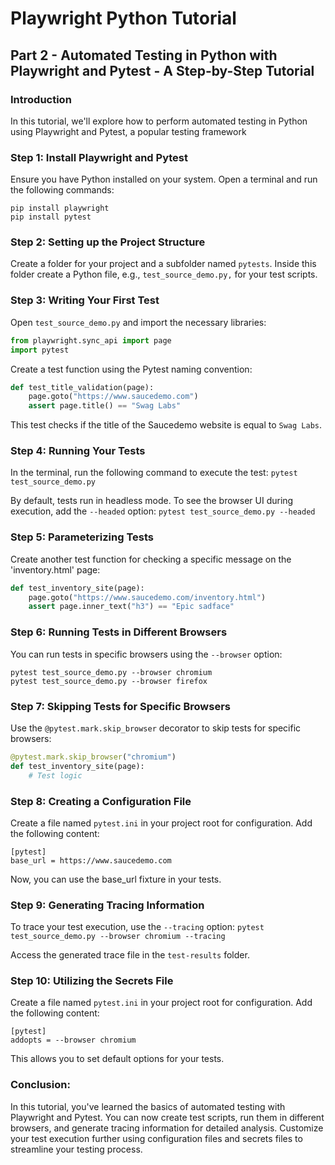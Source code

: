 
# Playwright Python Tutorial
## Part 2 - Automated Testing in Python with Playwright and Pytest - A Step-by-Step Tutorial
### Introduction


In this tutorial, we'll explore how to perform automated testing in Python using Playwright and Pytest, a popular testing framework


### Step 1: Install Playwright and Pytest
Ensure you have Python installed on your system. Open a terminal and run the following commands:

```
pip install playwright
pip install pytest
```

### Step 2: Setting up the Project Structure
Create a folder for your project and a subfolder named `pytests`. Inside this folder create a Python file, e.g., `test_source_demo.py,` for your test scripts.

### Step 3: Writing Your First Test

Open `test_source_demo.py` and import the necessary libraries:

```py
from playwright.sync_api import page
import pytest
```

Create a test function using the Pytest naming convention:

```py
def test_title_validation(page):
    page.goto("https://www.saucedemo.com")
    assert page.title() == "Swag Labs"
```

This test checks if the title of the Saucedemo website is equal to `Swag Labs`.

### Step 4: Running Your Tests

In the terminal, run the following command to execute the test: `pytest test_source_demo.py`

By default, tests run in headless mode. To see the browser UI during execution, add the `--headed` option:
`pytest test_source_demo.py --headed`

### Step 5: Parameterizing Tests

Create another test function for checking a specific message on the 'inventory.html' page:

```py
def test_inventory_site(page):
    page.goto("https://www.saucedemo.com/inventory.html")
    assert page.inner_text("h3") == "Epic sadface"
```

### Step 6: Running Tests in Different Browsers

You can run tests in specific browsers using the `--browser` option:

```
pytest test_source_demo.py --browser chromium
pytest test_source_demo.py --browser firefox
```

### Step 7: Skipping Tests for Specific Browsers

Use the `@pytest.mark.skip_browser` decorator to skip tests for specific browsers:

```py
@pytest.mark.skip_browser("chromium")
def test_inventory_site(page):
    # Test logic
```

### Step 8: Creating a Configuration File

Create a file named `pytest.ini` in your project root for configuration. Add the following content:

```
[pytest]
base_url = https://www.saucedemo.com
```

Now, you can use the base_url fixture in your tests.

### Step 9: Generating Tracing Information

To trace your test execution, use the `--tracing` option: `pytest test_source_demo.py --browser chromium --tracing`

Access the generated trace file in the `test-results` folder.

### Step 10: Utilizing the Secrets File

Create a file named `pytest.ini` in your project root for configuration. Add the following content:

```
[pytest]
addopts = --browser chromium
```

This allows you to set default options for your tests.

### Conclusion:

In this tutorial, you've learned the basics of automated testing with Playwright and Pytest.
You can now create test scripts, run them in different browsers, and generate tracing information for detailed analysis. 
Customize your test execution further using configuration files and secrets files to streamline your testing process.










